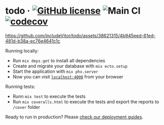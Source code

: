 # todo &middot; [![GitHub license](https://img.shields.io/badge/license-MIT-blue.svg)](https://github.com/includeVitor/todo/blob/main/LICENSE) ![Main CI](https://github.com/includevitor/todo/actions/workflows/main.yml/badge.svg) [![codecov](https://codecov.io/gh/includeVitor/todo/branch/main/graph/badge.svg?token=GMPH6M3X98)](https://codecov.io/gh/includeVitor/todo)

https://github.com/includeVitor/todo/assets/38621315/4b945eed-61ed-481d-b38a-ec76e4641c1c

Running locally:
- Run `mix deps.get` to install all dependencies
- Create and migrate your database with `mix ecto.setup`
- Start the application with `mix phx.server`
- Now you can visit [`localhost:4000`](http://localhost:4000) from your browser

Running tests:
- Runn `mix test` to execute the tests
- Run `mix coveralls.html` to execute the tests and export the reports to `/cover` folder

Ready to run in production? Please [check our deployment guides](https://hexdocs.pm/phoenix/deployment.html).

